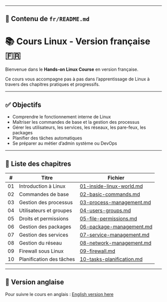 
---

## 📄 Contenu de `fr/README.md`


# 📚 Cours Linux - Version française 🇫🇷

Bienvenue dans le **Hands-on Linux Course** en version française.

Ce cours vous accompagne pas à pas dans l’apprentissage de Linux à travers des chapitres pratiques et progressifs.

---

## ✅ Objectifs

- Comprendre le fonctionnement interne de Linux
- Maîtriser les commandes de base et la gestion des processus
- Gérer les utilisateurs, les services, les réseaux, les pare-feux, les packages
- Planifier des tâches automatiques
- Se préparer au métier d’admin système ou DevOps

---

## 📑 Liste des chapitres

| #   | Titre                              | Fichier                                 |
|-----|------------------------------------|------------------------------------------|
| 01  | Introduction à Linux               | [01-inside-linux-world.md](./01-inside-linux-world.md) |
| 02  | Commandes de base                  | [02-basic-commands.md](./02-basic-commands.md) |
| 03  | Gestion des processus              | [03-process-management.md](./03-process-management.md) |
| 04  | Utilisateurs et groupes            | [04-users-groups.md](./04-users-groups.md) |
| 05  | Droits et permissions              | [05-file-permissions.md](./05-file-permissions.md) |
| 06  | Gestion des packages               | [06-package-management.md](./06-package-management.md) |
| 07  | Gestion des services               | [07-service-management.md](./07-service-management.md) |
| 08  | Gestion du réseau                  | [08-network-management.md](./08-network-management.md) |
| 09  | Firewall sous Linux                | [09-firewall.md](./09-firewall.md) |
| 10  | Planification des tâches           | [10-tasks-planification.md](./10-tasks-planification.md) |

---

## 🔁 Version anglaise

Pour suivre le cours en anglais : [English version here](../eng/README.md)
